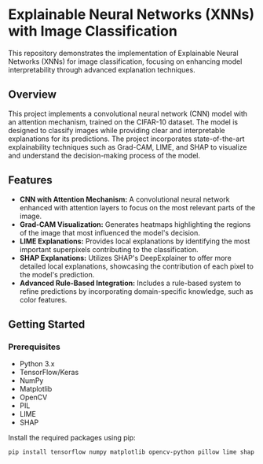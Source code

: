 # Explainable Neural Networks (XNNs) with Image Classification

This repository demonstrates the implementation of Explainable Neural Networks (XNNs) for image classification, focusing on enhancing model interpretability through advanced explanation techniques.

## Overview

This project implements a convolutional neural network (CNN) model with an attention mechanism, trained on the CIFAR-10 dataset. The model is designed to classify images while providing clear and interpretable explanations for its predictions. The project incorporates state-of-the-art explainability techniques such as Grad-CAM, LIME, and SHAP to visualize and understand the decision-making process of the model.

## Features

- **CNN with Attention Mechanism:** A convolutional neural network enhanced with attention layers to focus on the most relevant parts of the image.
- **Grad-CAM Visualization:** Generates heatmaps highlighting the regions of the image that most influenced the model's decision.
- **LIME Explanations:** Provides local explanations by identifying the most important superpixels contributing to the classification.
- **SHAP Explanations:** Utilizes SHAP's DeepExplainer to offer more detailed local explanations, showcasing the contribution of each pixel to the model's prediction.
- **Advanced Rule-Based Integration:** Includes a rule-based system to refine predictions by incorporating domain-specific knowledge, such as color features.

## Getting Started

### Prerequisites

- Python 3.x
- TensorFlow/Keras
- NumPy
- Matplotlib
- OpenCV
- PIL
- LIME
- SHAP

Install the required packages using pip:

```bash
pip install tensorflow numpy matplotlib opencv-python pillow lime shap

